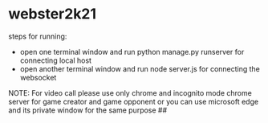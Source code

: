 # webster2k21

steps for running:
 - open one terminal window and run python manage.py runserver for connecting local host
 - open another terminal window and run node server.js for connecting the websocket 

NOTE: For video call please use only chrome and incognito mode chrome server for game creator and game opponent or you can use microsoft edge and its private window for the same purpose ##  

